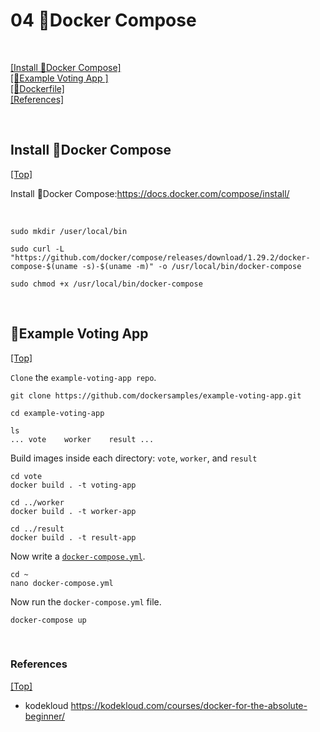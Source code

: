 # <span id='top'>04 🐳Docker Compose</span>

<br>

[[Install 🐳Docker Compose]](#install)  
[[🐳Example Voting App ]](#app)  
[[🐳Dockerfile]](#Dockerfile)  
[[References]](#ref)

<br>

## <span id='install'>Install 🐳Docker Compose</span>

[[Top]](#top)

Install 🐳Docker Compose:https://docs.docker.com/compose/install/

<br>

    sudo mkdir /user/local/bin

    sudo curl -L "https://github.com/docker/compose/releases/download/1.29.2/docker-compose-$(uname -s)-$(uname -m)" -o /usr/local/bin/docker-compose

    sudo chmod +x /usr/local/bin/docker-compose

<br>

## <span id='app'>🐳Example Voting App</span>

[[Top]](#top)

`Clone` the `example-voting-app repo`.

    git clone https://github.com/dockersamples/example-voting-app.git

    cd example-voting-app

    ls 
    ... vote    worker    result ...

Build images inside each directory: `vote`, `worker`, and `result`

    cd vote
    docker build . -t voting-app

    cd ../worker
    docker build . -t worker-app

    cd ../result
    docker build . -t result-app

Now write a [`docker-compose.yml`](https://github.com/deep-woods/2022-Docker/blob/main/Docker%20with%20KodeKloud/docker-compose.yml).

    cd ~
    nano docker-compose.yml

Now run the `docker-compose.yml` file. 

    docker-compose up


<br>

### <span id='ref'>References</span>

[[Top]](#top)

- kodekloud https://kodekloud.com/courses/docker-for-the-absolute-beginner/